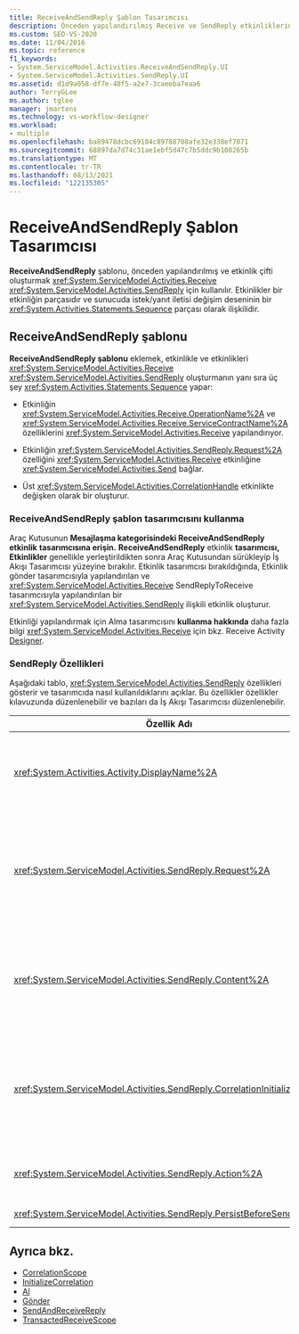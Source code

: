 ```yaml
---
title: ReceiveAndSendReply Şablon Tasarımcısı
description: Önceden yapılandırılmış Receive ve SendReply etkinliklerinden bir çifti oluşturmak için İş Akışı Tasarımcısı'da ReceiveAndSendReply şablonunu kullanmayı öğrenin.
ms.custom: SEO-VS-2020
ms.date: 11/04/2016
ms.topic: reference
f1_keywords:
- System.ServiceModel.Activities.ReceiveAndSendReply.UI
- System.ServiceModel.Activities.SendReply.UI
ms.assetid: d1d9a058-df7e-48f5-a2e7-3caeeba7eaa6
author: TerryGLee
ms.author: tglee
manager: jmartens
ms.technology: vs-workflow-designer
ms.workload:
- multiple
ms.openlocfilehash: ba89478dcbc69104c89788708afe32e338ef7071
ms.sourcegitcommit: 68897da7d74c31ae1ebf5d47c7b5ddc9b108265b
ms.translationtype: MT
ms.contentlocale: tr-TR
ms.lasthandoff: 08/13/2021
ms.locfileid: "122135305"
---
```

# <a name="receiveandsendreply-template-designer"></a>ReceiveAndSendReply Şablon Tasarımcısı

**ReceiveAndSendReply** şablonu, önceden yapılandırılmış ve etkinlik çifti oluşturmak <xref:System.ServiceModel.Activities.Receive> <xref:System.ServiceModel.Activities.SendReply> için kullanılır. Etkinlikler bir etkinliğin parçasıdır ve sunucuda istek/yanıt iletisi değişim deseninin bir <xref:System.Activities.Statements.Sequence> parçası olarak ilişkilidir.

## <a name="the-receiveandsendreply-template"></a>ReceiveAndSendReply şablonu

**ReceiveAndSendReply şablonu** eklemek, etkinlikle ve etkinlikleri <xref:System.ServiceModel.Activities.Receive> <xref:System.ServiceModel.Activities.SendReply> oluşturmanın yanı sıra üç şey <xref:System.Activities.Statements.Sequence> yapar:

- Etkinliğin <xref:System.ServiceModel.Activities.Receive.OperationName%2A> ve <xref:System.ServiceModel.Activities.Receive.ServiceContractName%2A> özelliklerini <xref:System.ServiceModel.Activities.Receive> yapılandırıyor.

- Etkinliğin <xref:System.ServiceModel.Activities.SendReply.Request%2A> özelliğini <xref:System.ServiceModel.Activities.Receive> etkinliğine <xref:System.ServiceModel.Activities.Send> bağlar.

- Üst <xref:System.ServiceModel.Activities.CorrelationHandle> etkinlikte değişken olarak bir oluşturur.

### <a name="use-the-receiveandsendreply-template-designer"></a>ReceiveAndSendReply şablon tasarımcısını kullanma

Araç Kutusunun **Mesajlaşma kategorisindeki ReceiveAndSendReply** **etkinlik** **tasarımcısına erişin.** **ReceiveAndSendReply** etkinlik **tasarımcısı, Etkinlikler** genellikle yerleştirildikten sonra Araç Kutusundan sürükleyip İş Akışı Tasarımcısı yüzeyine bırakılır. Etkinlik tasarımcısı bırakıldığında, Etkinlik gönder tasarımcısıyla yapılandırılan ve <xref:System.ServiceModel.Activities.Receive>  SendReplyToReceive tasarımcısıyla yapılandırılan bir <xref:System.ServiceModel.Activities.SendReply> ilişkili etkinlik oluşturur.

Etkinliği yapılandırmak için Alma tasarımcısını **kullanma hakkında** daha fazla bilgi <xref:System.ServiceModel.Activities.Receive> için bkz. Receive Activity [Designer](../workflow-designer/receive-activity-designer.md).

### <a name="properties-of-sendreply"></a>SendReply Özellikleri

Aşağıdaki tablo, <xref:System.ServiceModel.Activities.SendReply> özellikleri gösterir ve tasarımcıda nasıl kullanıldıklarını açıklar. Bu özellikler özellikler kılavuzunda düzenlenebilir ve bazıları da İş Akışı Tasarımcısı düzenlenebilir.

| Özellik Adı | Gerekli | Kullanım |
|-|----------|-|
| <xref:System.Activities.Activity.DisplayName%2A> | Yanlış | Etkinliğin isteğe bağlı kolay <xref:System.ServiceModel.Activities.SendReply> adı. Varsayılan değer SendReplyToReceive'dır.<br /><br /> Kolay için varsayılan olmayan bir değerin kullanımı kesinlikle gerekli değildir, ancak böyle bir değer <xref:System.Activities.Activity.DisplayName%2A> kullanmak en iyisidir. |
| <xref:System.ServiceModel.Activities.SendReply.Request%2A> | Doğru | Bu <xref:System.ServiceModel.Activities.Receive> etkinlikle eşleştirilmiş etkinlik <xref:System.ServiceModel.Activities.SendReply> başvurusu. Bu özellik **null olmamalıdır.** <xref:System.ServiceModel.Activities.Receive> ve <xref:System.ServiceModel.Activities.SendReply> etkinlikleri, bir istek/yanıt mesajlaşma düzeni modellemek için sunucuda birlikte kullanılır. Bu özellik hangi <xref:System.ServiceModel.Activities.Send> etkinliğin eşleştirilmiş olduğunu belirtir. Tasarımcıda bu özelliği düzenleyemezsiniz çünkü bu özellik, etkinliği oluşturduğunuz <xref:System.ServiceModel.Activities.Send> etkinliğin otomatik olarak bağlı <xref:System.ServiceModel.Activities.SendReply> olmasıdır. |
| <xref:System.ServiceModel.Activities.SendReply.Content%2A> | Yanlış | Alacak iletiyi veya parametre içeriğini belirtir. Bir etkinlik veya <xref:System.ServiceModel.Activities.ReceiveMessageContent> etkinlik <xref:System.ServiceModel.Activities.ReceiveParametersContent> olabilir. Özellik kılavuzunda İçerik alanı'nın yanındaki üç nokta düğmesine tıklayarak veya  Alma etkinliği tasarımcısının yüzeyinde  İçerik etiketinin yanındaki Tanımla düğmesine tıklayarak bu özelliği düzenleyin.   Her ikisi de **İçerik Tanımı iletişim kutusunu** görüntüler. Bu kutunun kullanımı hakkında daha fazla bilgi için İçerik Tanımı [İletişim Kutusu konu başlığına](../workflow-designer/content-definition-dialog-box.md) bakın. |
| <xref:System.ServiceModel.Activities.SendReply.CorrelationInitializers%2A> | Yanlış | bu etkinliği iş akışı <xref:System.ServiceModel.Activities.CorrelationInitializer> içinde yapılandıran <xref:System.ServiceModel.Activities.CorrelationHandle> birden çok nesne başlatan nesnelerin koleksiyonunu <xref:System.ServiceModel.Activities.Receive> belirtir. Özellikler kılavuzunda özelliğin yanındaki üç nokta düğmesine <xref:System.ServiceModel.Activities.SendReply.CorrelationInitializers%2A> tıklayarak Bağıntı **Başlatıcıları Ekle iletişim kutusunu** açın. Bu kutuyu kullanma hakkında daha fazla bilgi için [CorrelationInitializers Ekle İletişim Kutusu konu başlığına](../workflow-designer/add-correlationinitializers-dialog-box.md) bakın. |
| <xref:System.ServiceModel.Activities.SendReply.Action%2A> | Yanlış | İletinin eylem üst bilgilerini belirtir. Açıkça ayarlanmazsa, değeri varsayılan olarak şöyle olur:<br /><br /> `https://tempuri.org/{service contract namespace}/{service contract name}/{operation name}` |
| <xref:System.ServiceModel.Activities.SendReply.PersistBeforeSend%2A> | Yanlış | Yanıt iletisi gönderilmeden önce iş akışı örneğinin kalıcı olup olmadığını belirtir. Varsayılan değer **false** şeklindedir. |

## <a name="see-also"></a>Ayrıca bkz.

- [CorrelationScope](../workflow-designer/correlationscope-activity-designer.md)
- [InitializeCorrelation](../workflow-designer/initializecorrelation-activity-designer.md)
- [Al](../workflow-designer/receive-activity-designer.md)
- [Gönder](../workflow-designer/send-activity-designer.md)
- [SendAndReceiveReply](../workflow-designer/sendandreceivereply-template-designer.md)
- [TransactedReceiveScope](../workflow-designer/transactedreceivescope-activity-designer.md)